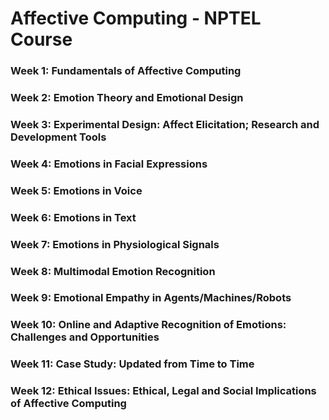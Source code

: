 # Affective Computing - NPTEL Course


### Week 1: Fundamentals of Affective Computing  
### Week 2: Emotion Theory and Emotional Design  
### Week 3: Experimental Design: Affect Elicitation; Research and Development Tools  
### Week 4: Emotions in Facial Expressions  
### Week 5: Emotions in Voice  
### Week 6: Emotions in Text  
### Week 7: Emotions in Physiological Signals  
### Week 8: Multimodal Emotion Recognition  
### Week 9: Emotional Empathy in Agents/Machines/Robots  
### Week 10: Online and Adaptive Recognition of Emotions: Challenges and Opportunities  
### Week 11: Case Study: Updated from Time to Time  
### Week 12: Ethical Issues: Ethical, Legal and Social Implications of Affective Computing  
